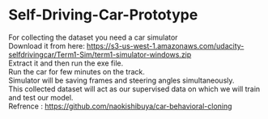 # Self-Driving-Car-Prototype
For collecting the dataset you need a car simulator  
Download it from here: https://s3-us-west-1.amazonaws.com/udacity-selfdrivingcar/Term1-Sim/term1-simulator-windows.zip  
Extract it and then run the exe file.  
Run the car for few minutes on the track.  
Simulator will be saving frames and steering angles simultaneously.  
This collected dataset will act as our supervised data on which we will train and test our model.  
Refrence : https://github.com/naokishibuya/car-behavioral-cloning
